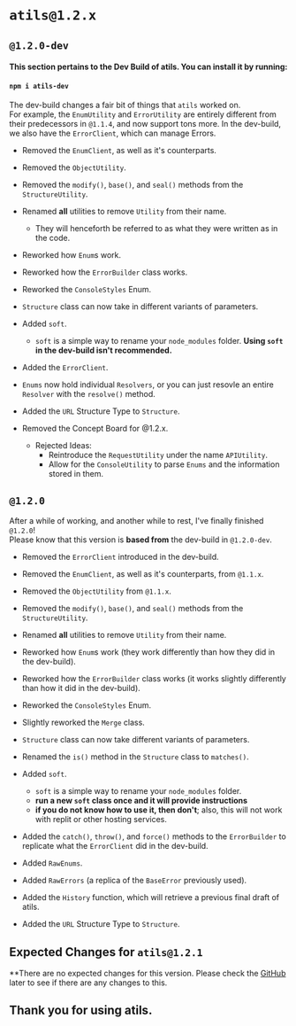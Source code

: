# `atils@1.2.x`
## `@1.2.0-dev`
#### This section pertains to the Dev Build of atils. You can install it by running:
#### `npm i atils-dev`
The dev-build changes a fair bit of things that `atils` worked on.<br>
For example, the `EnumUtility` and `ErrorUtility` are entirely different from their predecessors in `@1.1.4`, and now support tons more.
In the dev-build, we also have the `ErrorClient`, which can manage Errors.

- Removed the `EnumClient`, as well as it's counterparts.
- Removed the `ObjectUtility`.
- Removed the `modify()`, `base()`, and `seal()` methods from the `StructureUtility`.

- Renamed **all** utilities to remove `Utility` from their name.
    - They will henceforth be referred to as what they were written as in the code.
- Reworked how `Enum`s work.
- Reworked how the `ErrorBuilder` class works.
- Reworked the `ConsoleStyles` Enum.
- `Structure` class can now take in different variants of parameters.

- Added `soft`.
    - `soft` is a simple way to rename your `node_modules` folder. **Using `soft` in the dev-build isn't recommended.**
- Added the `ErrorClient`.
- `Enums` now hold individual `Resolvers`, or you can just resovle an entire `Resolver` with the `resolve()` method.
- Added the `URL` Structure Type to `Structure`.


- Removed the Concept Board for @1.2.x.
    - Rejected Ideas:
        - Reintroduce the `RequestUtility` under the name `APIUtility`.
        - Allow for the `ConsoleUtility` to parse `Enums` and the information stored in them.

## `@1.2.0`
After a while of working, and another while to rest, I've finally finished `@1.2.0`!<br>
Please know that this version is **based from** the dev-build in `@1.2.0-dev`.<br>

- Removed the `ErrorClient` introduced in the dev-build.
- Removed the `EnumClient`, as well as it's counterparts, from `@1.1.x`.
- Removed the `ObjectUtility` from `@1.1.x`.
- Removed the `modify()`, `base()`, and `seal()` methods from the `StructureUtility`.

- Renamed **all** utilities to remove `Utility` from their name.
- Reworked how `Enum`s work (they work differently than how they did in the dev-build).
- Reworked how the `ErrorBuilder` class works (it works slightly differently than how it did in the dev-build).
- Reworked the `ConsoleStyles` Enum.
- Slightly reworked the `Merge` class.
- `Structure` class can now take different variants of parameters.
- Renamed the `is()` method in the `Structure` class to `matches()`.

- Added `soft`.
    - `soft` is a simple way to rename your `node_modules` folder.
    - **run a new `soft` class once and it will provide instructions**
    - **if you do not know how to use it, then don't**; also, this will not work with replit or other hosting services.
- Added the `catch()`, `throw()`, and `force()` methods to the `ErrorBuilder` to replicate what the `ErrorClient` did in the dev-build.
- Added `RawEnums`.
- Added `RawErrors` (a replica of the `BaseError` previously used).
- Added the `History` function, which will retrieve a previous final draft of atils.
- Added the `URL` Structure Type to `Structure`.

## Expected Changes for `atils@1.2.1`
**There are no expected changes for this version.
Please check the [GitHub](https://github.com/itsatelo/atils) later to see if there are any changes to this.

## Thank you for using atils.
